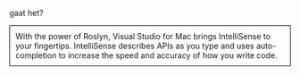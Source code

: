 <!DOCTYPE html>
<html>
<body>
    <head>
        <style>
        <h1 style="background-color:DodgerBlue;">lol</h1>
        p {
        color: red;
        } 
        div   {
           border: 1px solid black;
           padding: 10px;
           width: 200px
           height: 200px
           text-align: justify;            
        }
     </style>
     </head>
        <p> gaat het? </p>
        <div>
        With the power of Roslyn, Visual Studio for Mac brings IntelliSense to your fingertips. IntelliSense describes APIs as you type and uses auto-completion to increase the speed and accuracy of how you write code.
        </div>
    </body>
</html>